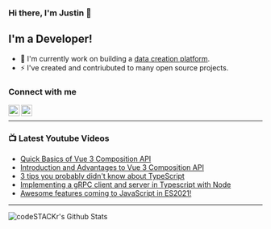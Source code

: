 ### Hi there, I'm Justin 👋

## I'm a Developer!

- 🔭 I'm currently work on building a [data creation platform](https://datatorch.io).
- ⚡ I've created and contriubuted to many open source projects.

### Connect with me

[<img align="left" alt="jsbroks | YouTube" width="22px" src="https://cdn.jsdelivr.net/npm/simple-icons@v3/icons/youtube.svg" />][youtube]
[<img align="left" alt="jsbroks | LinkedIn" width="22px" src="https://cdn.jsdelivr.net/npm/simple-icons@v3/icons/linkedin.svg" />][linkedin]

<br />

---

### 📺 Latest Youtube Videos

<!-- YOUTUBE:START -->
- [Quick Basics of Vue 3 Composition API](https://www.youtube.com/watch?v=p4iOYO_St_Y)
- [Introduction and Advantages to Vue 3 Composition API](https://www.youtube.com/watch?v=hel0GmxeHyI)
- [3 tips you probably didn't know about TypeScript](https://www.youtube.com/watch?v=UuBJrAZsp4Y)
- [Implementing a gRPC client and server in Typescript with Node](https://www.youtube.com/watch?v=H0c4Wjl4kRQ)
- [Awesome features coming to JavaScript in ES2021!](https://www.youtube.com/watch?v=6VYpMxA4Q1k)
<!-- YOUTUBE:END -->

---

<img align="center" alt="codeSTACKr's Github Stats" src="https://github-readme-stats.vercel.app/api?username=jsbroks&show_icons=true&hide_border=true" >


[youtube]: https://www.youtube.com/channel/UCro4e-xxAYrgwt5cOccnE0A
[github]: https://www.github.com/jsbroks
[linkedin]: https://www.linkedin.com/in/jsbroks/
